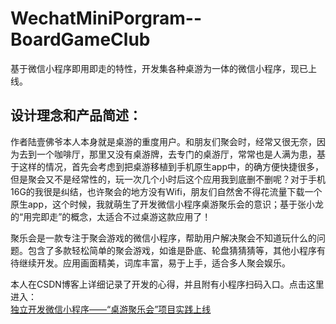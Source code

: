 # WechatMiniPorgram--BoardGameClub
基于微信小程序即用即走的特性，开发集各种桌游为一体的微信小程序，现已上线。

## 设计理念和产品简述：

作者陆壹佛爷本人本身就是桌游的重度用户。和朋友们聚会时，经常又很无奈，因为去到一个咖啡厅，那里又没有桌游牌，去专门的桌游厅，常常也是人满为患，基于这样的情况，首先会考虑到把桌游移植到手机原生app中，的确方便快捷很多，但是聚会又不是经常性的，玩一次几个小时后这个应用我到底删不删呢？对于手机16G的我很是纠结，也许聚会的地方没有Wifi，朋友们自然舍不得花流量下载一个原生app，这个时候，我就萌生了开发微信小程序桌游聚乐会的意识；基于张小龙的“用完即走”的概念，太适合不过桌游这款应用了！

聚乐会是一款专注于聚会游戏的微信小程序，帮助用户解决聚会不知道玩什么的问题。包含了多款轻松简单的聚会游戏，如谁是卧底、轮盘猜猜猜等，其他小程序有待继续开发。应用画面精美，词库丰富，易于上手，适合多人聚会娱乐。

本人在CSDN博客上详细记录了开发的心得，并且附有小程序扫码入口。点击这里进入：<br>
[独立开发微信小程序——“桌游聚乐会”项目实践上线](http://blog.csdn.net/tong_t/article/details/71774207 "桌游聚乐会")  
